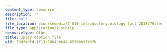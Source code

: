 ```yaml
---
content_type: resource
description: ''
file: null
file_location: /coursemedia/7-016-introductory-biology-fall-2018/70dfedfd1f135064b64885560b9fb3fb_QTdJiG7mV40.vtt
file_type: application/x-subrip
resourcetype: Other
title: 3play caption file
uid: 70dfedfd-1f13-5064-b648-85560b9fb3fb
---
```

